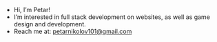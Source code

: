 - Hi, I’m Petar!
- I’m interested in full stack development on websites, as well as game design and development.
- Reach me at: petarnikolov101@gmail.com
